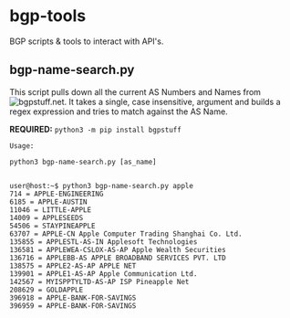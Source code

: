 # bgp-tools
BGP scripts &amp; tools to interact with API's.

## bgp-name-search.py
This script pulls down all the current AS Numbers and Names from ![bgpstuff.net](https://www.bgpstuff.net). It takes a single, case insensitive, argument and builds a regex expression and tries to match against the AS Name.

**REQUIRED:** `python3 -m pip install bgpstuff`
```
Usage:

python3 bgp-name-search.py [as_name]


user@host:~$ python3 bgp-name-search.py apple
714 = APPLE-ENGINEERING
6185 = APPLE-AUSTIN
11046 = LITTLE-APPLE
14009 = APPLESEEDS
54506 = STAYPINEAPPLE
63707 = APPLE-CN Apple Computer Trading Shanghai Co. Ltd.
135855 = APPLESTL-AS-IN Applesoft Technologies
136581 = APPLEWEA-CSLOX-AS-AP Apple Wealth Securities
136716 = APPLEBB-AS APPLE BROADBAND SERVICES PVT. LTD
138575 = APPLE2-AS-AP APPLE NET
139901 = APPLE1-AS-AP Apple Communication Ltd.
142567 = MYISPPTYLTD-AS-AP ISP Pineapple Net
208629 = GOLDAPPLE
396918 = APPLE-BANK-FOR-SAVINGS
396959 = APPLE-BANK-FOR-SAVINGS
```

